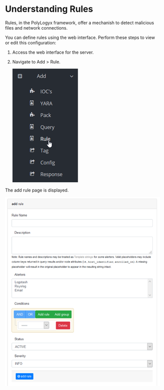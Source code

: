 Understanding Rules
===============
Rules, in the PolyLogyx framework, offer a mechanish to detect malicious files and network connections.  

You can define rules using the web interface. Perform these steps to view or edit this configuration:
1. Access the web interface for the server.
2. Navigate to Add  > Rule.

     ![add_rule_menu](https://github.com/preetpoly/test/blob/pooja/add_rule_menu.png)

  The add rule page is displayed.

 ![add_rule_dialog](https://github.com/preetpoly/test/blob/pooja/add_rule_dialog.png)
 
 
 
